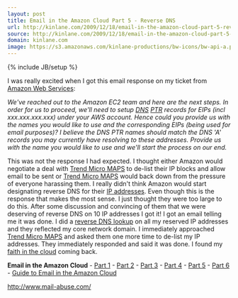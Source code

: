 ```yaml
---
layout: post
title: Email in the Amazon Cloud Part 5 - Reverse DNS
url: http://kinlane.com/2009/12/18/email-in-the-amazon-cloud-part-5-reverse-dns/
source: http://kinlane.com/2009/12/18/email-in-the-amazon-cloud-part-5-reverse-dns/
domain: kinlane.com
image: https://s3.amazonaws.com/kinlane-productions/bw-icons/bw-api-a.png
---
```

{% include JB/setup %}<p>
     I was really excited when I got this email response on my ticket from <a href="http://aws.amazon.com/">Amazon Web Services</a>:
</p>

<div class="c1">
     <em>We've reached out to the Amazon EC2 team and here are the next steps. In order for us to proceed, we'll need to setup <a class="zem_slink"
        title="Domain Name System"
        rel="wikipedia"
        href="http://en.wikipedia.org/wiki/Domain_Name_System">DNS</a> <a class="zem_slink"
        title="NYSE: PTR"
        rel="stockexchange"
        href="http://finance.yahoo.com/q?s=PTR">PTR</a> records for EIPs (incl</em> <em>xxx.xxx.xxx.xxx</em><em>) under your AWS account. Hence could you provide us with the names you would like to use and the corresponding EIPs (being used for email purposes)?</em> <em>I believe the DNS PTR names should match the DNS 'A' records you may currently have resolving to these addresses. Provide us with the name you would like to use and we'll start the process on our end.</em>
</div>

<p>
     This was not the response I had expected. I thought either Amazon would negotiate a deal with <a href="http://www.mail-abuse.com/">Trend Micro MAPS</a> to de-list their IP blocks and allow email to be sent or <a href="http://www.mail-abuse.com/">Trend Micro MAPS</a> would back down from the pressure of everyone harassing them. I really didn't think Amazon would start designating reverse DNS for their <a class="zem_slink"
        title="IP address"
        rel="wikipedia"
        href="http://en.wikipedia.org/wiki/IP_address">IP addresses</a>. Even though this is the response that makes the most sense. I just thought they were too large to do this. After some discussion and convincing of them that we were deserving of reverse DNS on 10 IP addresses I got it! I got an email telling me it was done. I did a <a class="zem_slink"
        title="Reverse DNS lookup"
        rel="wikipedia"
        href="http://en.wikipedia.org/wiki/Reverse_DNS_lookup">reverse DNS lookup</a> on all my reserved IP addresses and they reflected my core network domain. I immediately approached <a href="http://www.mail-abuse.com/">Trend Micro MAPS</a> and asked them one more time to de-list my IP addresses. They immediately responded and said it was done. I found my <a href="http://www.kinlane.com/?p=1106">faith in the cloud</a> coming back.
</p>

<p class="c2">
     <strong>Email in the Amazon Cloud</strong> - <a href="http://www.kinlane.com/?p=1095">Part 1</a> - <a href="http://www.kinlane.com/?p=1098">Part 2</a> - <a href="http://www.kinlane.com/?p=1100">Part 3</a> - <a href="http://www.kinlane.com/?p=1102">Part 4</a> - <a href="http://www.kinlane.com/?p=1104">Part 5</a> - <a href="http://www.kinlane.com/?p=1106">Part 6</a> - <a href="http://www.kinlane.com/2010/07/email-infrastructure-in-the-amazon-cloud/">Guide to Email in the Amazon Cloud</a>
</p>

<div id="_mcePaste"
     class="c3">
     <a href="http://www.mail-abuse.com/">http://www.mail-abuse.com/</a>
</div>